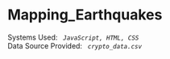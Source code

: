 # Mapping_Earthquakes

Systems Used: <i><code> JavaScript, HTML, CSS </i> </code> <br />
Data Source Provided: <i><code> crypto_data.csv </code></i>
